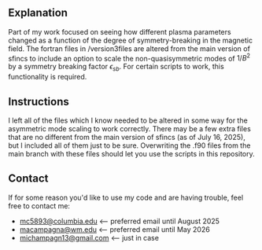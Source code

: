 ## Explanation
Part of my work focused on seeing how different plasma parameters changed as a function of the degree of symmetry-breaking in the magnetic field. The fortran files in /version3files are altered from the main version of sfincs to include an option to scale the non-quasisymmetric modes of $1/B^2$ by a symmetry breaking factor $\epsilon_{sb}$. For certain scripts to work, this functionality is required.

## Instructions
I left all of the files which I know needed to be altered in some way for the asymmetric mode scaling to work correctly. There may be a few extra files that are no different from the main version of sfincs (as of July 16, 2025), but I included all of them just to be sure. Overwriting the .f90 files from the main branch with these files should let you use the scripts in this repository.

## Contact
If for some reason you'd like to use my code and are having trouble, feel free to contact me:
+ mc5893@columbia.edu    <-- preferred email until August 2025
+ macampagna@wm.edu      <-- preferred email until May 2026
+ michampagn13@gmail.com <-- just in case
